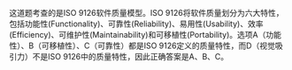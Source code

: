 这道题考查的是ISO 9126软件质量模型。ISO 9126将软件质量划分为六大特性，包括功能性(Functionality)、可靠性(Reliability)、易用性(Usability)、效率(Efficiency)、可维护性(Maintainability)和可移植性(Portability)。选项A（功能性）、B（可移植性）、C（可靠性）都是ISO 9126定义的质量特性，而D（视觉吸引力）不是ISO 9126中的质量特性，因此正确答案是A、B、C。